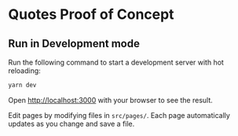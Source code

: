 # Quotes Proof of Concept

## Run in Development mode

Run the following command to start a development server with hot reloading:

```bash
yarn dev
```

Open [http://localhost:3000](http://localhost:3000) with your browser to see the result.

Edit pages by modifying files in `src/pages/`. Each page automatically updates as you change and save a file.
